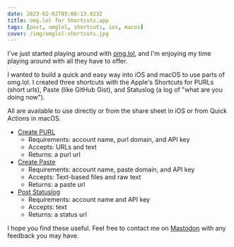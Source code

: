 ```yaml
---
date: 2023-02-02T05:08:13.823Z
title: omg.lol for Shortcuts.app
tags: [post, omglol, shortcuts, ios, macos]
cover: /img/omglol-shortcuts.jpg
---
```


I've just started playing around with [omg.lol](https://home.omg.lol/referred-by/melanie), and I'm enjoying my time playing around with all they have to offer.

I wanted to build a quick and easy way into iOS and macOS to use parts of omg.lol. I created three shortcuts with the Apple's Shortcuts for PURLs (short urls), Paste (like GitHub Gist), and Statuslog (a log of "what are you doing now").

All are available to use directly or from the share sheet in iOS or from Quick Actions in macOS.

- [Create PURL](https://www.icloud.com/shortcuts/1376e9a485e24c3ba89f255b29639c35)
	- Requirements: account name, purl domain, and API key
	- Accepts: URLs and text
	- Returns: a purl url
- [Create Paste](https://www.icloud.com/shortcuts/3dc946bef85a4a19814a7479ea2feed1)
	- Requirements: account name, paste domain, and API key
	- Accepts: Text-based files and raw text
	- Returns: a paste url
- [Post Statuslog](https://www.icloud.com/shortcuts/27fcf4bdcb5142dca2df0d884558cd67)
	- Requirements: account name and API key
	- Accepts: text
	- Returns: a status url

I hope you find these useful. Feel free to contact me on [Mastodon](https://nyan.lol/@zicklepop) with any feedback you may have.
